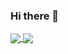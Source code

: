 ### Hi there 👋

<a href="https://github.com/M0dzie">
  <img align="center" src="https://github-readme-stats.vercel.app/api?username=M0dzie&count_private=true&show_icons=true&include_all_commits=true&hide=contribs&line_height=24&theme=transparent" />
</a>

<a href="https://github.com/M0dzie">
  <img align="center" src="https://github-readme-stats.vercel.app/api/top-langs/?username=M0dzie&layout=compact&theme=transparent" />
</a>
